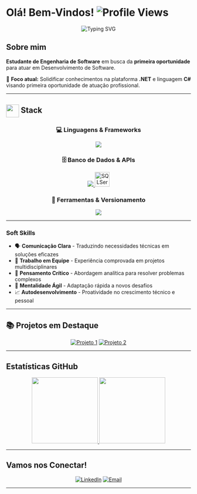 #  Olá! Bem-Vindos! ![Profile Views](https://komarev.com/ghpvc/?username=zosein&color=blueviolet&style=flat-square&label=Visitantes)

<div align="center">

  
  ![Typing SVG](https://readme-typing-svg.herokuapp.com?font=Fira+Code&pause=1000&color=3333FF&center=true&vCenter=true&width=435&lines=Estudante+de+Engenharia+de+Software;Desenvolvedor+.NET+%7C+C%23;)
  
</div>

##  Sobre mim

**Estudante de Engenharia de Software** em busca da **primeira oportunidade** para atuar em Desenvolvimento de Software.

🎯 **Foco atual:** Solidificar conhecimentos na plataforma **.NET** e linguagem **C#** visando primeira oportunidade de atuação profissional.


---

## <img align="center" src="https://media4.giphy.com/media/v1.Y2lkPTc5MGI3NjExa2d6YXV2Y3V5aW0yb2JkYmo3cjR2ODB1em1pa2M1ajd5bWs0ODlnNSZlcD12MV9pbnRlcm5hbF9naWZfYnlfaWQmY3Q9cw/lr1QZ7prMwwkqSSVLa/giphy.gif" width ="35"/> Stack

<div align="center">

### 💻 Linguagens & Frameworks
<div>
  <a href="https://skillicons.dev">
    <img src="https://skillicons.dev/icons?i=cs,dotnet" />
  </a>
</div>

### 🗄️ Banco de Dados & APIs
<div>
  <a href="https://skillicons.dev">
    <img src="https://skillicons.dev/icons?i=mysql,postgres,mongodb,postman" />
    <img title="SQLServer" src="https://github.com/user-attachments/assets/b4c60bd6-5a64-4e5a-b263-104aeda77a99" alt="SQLServer" width="40">
  </a>
</div>

  


### 🔧 Ferramentas & Versionamento

<div>
  <a href="https://skillicons.dev">
    <img src="https://skillicons.dev/icons?i=visualstudio,vscode,rider,git,github" />
  </a>
</div>

</div>

---
###  **Soft Skills**
- 🗣️ **Comunicação Clara** - Traduzindo necessidades técnicas em soluções eficazes
- 👥 **Trabalho em Equipe** - Experiência comprovada em projetos multidisciplinares
- 🧠 **Pensamento Crítico** - Abordagem analítica para resolver problemas complexos
- 🚀 **Mentalidade Ágil** - Adaptação rápida a novos desafios
- 📈 **Autodesenvolvimento** - Proatividade no crescimento técnico e pessoal

---

## 📚 Projetos em Destaque

<div align="center">

[![Projeto 1](https://github-readme-stats.vercel.app/api/pin/?username=zosein&repo=ContabiliHub-API&theme=tokyonight)](https://github.com/zosein/ContabiliHub-API)
[![Projeto 2](https://github-readme-stats.vercel.app/api/pin/?username=zosein&repo=lumibook-prototipo&theme=tokyonight)](https://github.com/zosein/lumibook-prototipo)

</div>

---

##  Estatísticas GitHub

<div align="center">
  <a href="https://github.com/anuraghazra/github-readme-stats" title="Ir para a Fonte">
    <img height="180em" src="https://github-readme-stats.vercel.app/api?username=zosein&show_icons=true&theme=tokyonight&border_color=61dafb&hide_border=true&count_private=true&include_all_commits=true&cache_seconds=86400"/>
  </a>
  
  <img height="180em" src="https://github-readme-stats.vercel.app/api/top-langs/?username=zosein&layout=compact&langs_count=7&theme=tokyonight"/>
</div>

---

##  Vamos nos Conectar!

<div align="center">

[![LinkedIn](https://skillicons.dev/icons?i=linkedin)](https://linkedin.com/in/italoanc)
[![Email](https://skillicons.dev/icons?i=gmail)](mailto:italoledz@gmail.com)


</div>

---
